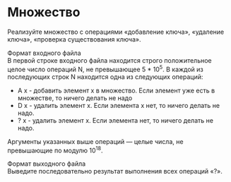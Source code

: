 # Множество
Реализуйте множество с операциями «добавление ключа», «удаление ключа»,
«проверка существования ключа».

Формат входного файла <br />
В первой строке входного файла находится строго положительное целое число
операций N, не превышающее 5 * 10<sup>5</sup>. В каждой из последующих строк N находится
одна из следующих операций:
* A x - добавить элемент x в множество. Если элемент уже есть в множестве, то
ничего делать не надо<br />
* D x - удалить элемент x. Если элемента x нет, то ничего делать не надо.<br />
* ? x - удалить элемент x. Если элемента нет, то ничего делать не надо.<br />

Аргументы указанных выше операций — целые числа, не превышающие по модулю 10<sup>18</sup>.

Формат выходного файла <br />
Выведите последовательно результат выполнения всех операций «?». 
